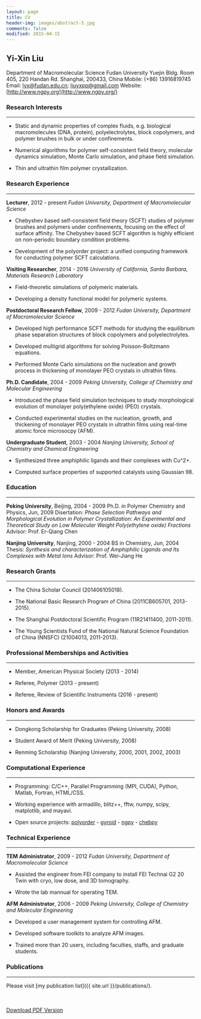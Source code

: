 ```yaml
---
layout: page
title: CV
header-img: images/abstract-5.jpg
comments: false
modified: 2015-04-15
---
```


## Yi-Xin Liu

Department of Macromolecular Science
Fudan University
Yuejin Bldg. Room 405, 220 Handan Rd.
Shanghai, 200433, China
Mobile: (+86) 13916819745
Email: lyx@fudan.edu.cn; liuyxpp@gmail.com
Website: [http://www.ngpy.org](http://www.ngpy.org/)


### Research Interests
-----

- Static and dynamic properties of complex fluids, e.g. biological macromolecules (DNA, protein), polyelectrolytes, block copolymers, and polymer brushes in bulk or under confinements.

- Numerical algorithms for polymer self-consistent field theory, molecular dynamics simulation, Monte Carlo simulation, and phase field simulation.

- Thin and ultrathin film polymer crystallization.

### Research Experience
-----

**Lecturer**, 2012 - present
*Fudan University, Department of Macromolecular Science*

- Chebyshev based self-consistent field theory (SCFT) studies of polymer brushes and polymers under confinements, focusing on the effect of surface affinity. The Chebyshev based SCFT algorithm is highly efficient on non-periodic boundary condition problems.

- Development of the polyorder project: a unified computing framework for conducting polymer SCFT calculations.

**Visiting Researcher**, 2014 - 2016
*University of California, Santa Barbara, Materials Research Laboratory*

- Field-theoretic simulations of polymeric materials.

- Developing a density functional model for polymeric systems. 

**Postdoctoral Research Fellow**, 2009 - 2012
*Fudan University, Department of Macromolecular Science*

- Developed high performance SCFT methods for studying the equilibrium phase separation structures of block copolymers and polyelectrolytes.

- Developed multigrid algorithms for solving Poisson-Boltzmann equations.

- Performed Monte Carlo simulations on the nucleation and growth process in thickening of monolayer PEO crystals in ultrathin films.

**Ph.D. Candidate**, 2004 - 2009
*Peking University, College of Chemistry and Molecular Engineering*

- Introduced the phase field simulation techniques to study morphological evolution of monolayer poly(ethylene oxide) (PEO) crystals.

- Conducted experimental studies on the nucleation, growth, and thickening of monolayer PEO crystals in ultrathin films using real-time atomic force microsocpy (AFM).

**Undergraduate Student**, 2003 - 2004
*Nanjing University, School of Chemistry and Chemical Engineering*

- Synthesized three amphiphilic ligands and their complexes with Cu^2+.

- Computed surface properties of supported catalysts using Gaussian 98.

### Education
-----

**Peking University**, Beijing, 2004 - 2009
Ph.D. in Polymer Chemistry and Physics, Jun, 2009
Disertation: *Phase Selection Pathways and Morphological Evolution in Polymer Crystallization: An Experimental and Theoretical Study on Low Molecular Weight Poly(ethylene oxide) Fractions*
Advisor: Prof. Er-Qiang Chen

**Nanjing University**, Nanjing, 2000 - 2004
BS in Chemistry, Jun, 2004
Thesis: *Synthesis and characterization of Amphiphilic Ligands and Its Complexes with Metal Ions*
Advisor: Prof. Wei-Jiang He

### Research Grants
-----

- The China Scholar Council (201406105018).

- The National Basic Research Program of China (2011CB605701, 2013-2015).

- The Shanghai Postdoctoral Scientific Program (11R21411400, 2011-2011).

- The Young Scientists Fund of the National Natural Science Foundation of China (NNSFC) (21004013, 2011-2013).

### Professional Memberships and Activities
-----

- Member, American Physical Society (2013 - 2014)

- Referee, Polymer (2013 - present)

- Referee, Review of Scientific Instruments (2016 - present)

### Honors and Awards
-----

- Dongkong Scholarship for Graduates (Peking University, 2008)

- Student Award of Merit (Peking University, 2008)

- Renming Scholarship (Nanjing University, 2000, 2001, 2002, 2003)

### Computational Experience
-----

- Programming: C/C++, Parallel Programming (MPI, CUDA), Python, Matlab, Fortran, HTML/CSS.

- Working experience with armadillo, blitz++, fftw, numpy, scipy, matplotlib, and mayavi.

- Open source projects: [polyorder](https://bitbucket.org/liuyxpp/polyorder) - [gyroid](http://packages.python.org/gyroid) - [ngpy](https://bitbucket.org/liuyxpp/ngpy) - [chebpy](https://bitbucket.org/liuyxpp/chebpy)

### Technical Experience
-----

**TEM Administrator**, 2009 - 2012
*Fudan University, Department of Macromolecular Science*

- Assisted the engineer from FEI company to install FEI Technai G2 20 Twin with cryo, low dose, and 3D tomography.

- Wrote the lab mannual for operating TEM.

**AFM Administrator**, 2006 - 2009
*Peking University, College of Chemistry and Molecular Engineering*

- Developed a user management system for controlling AFM.

- Developed software toolkits to analyze AFM images.

- Trained more than 20 users, including faculties, staffs, and graduate students.

### Publications
-----

Please visit [my publication list]({{ site.url }}/publications/).

<div markdown="0">
    <br><br>
    <a href="{{ site.url }}/downloads/CV.pdf" class="btn btn-success">Download PDF Version</a>
</div>

